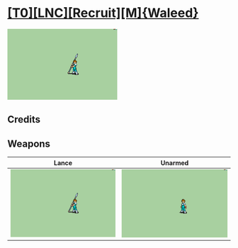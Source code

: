 # [\[T0\]\[LNC\]\[Recruit\]\[M\]{Waleed}](../%5BT0%5D%5BLNC%5D%5BRecruit%5D%5BM%5D%7BWaleed%7D)

<img src="./2.%20Lance/Lance_000.png" alt="[T0][LNC][Recruit][M]{Waleed} standing" />

## Credits



## Weapons


|Lance |Unarmed |
|  :---: | :---: |
| <img alt="Lance animation" src="./2.%20Lance/Lance.gif" /> | <img alt="Unarmed animation" src="./8.%20Unarmed/Unarmed.gif" /> |
